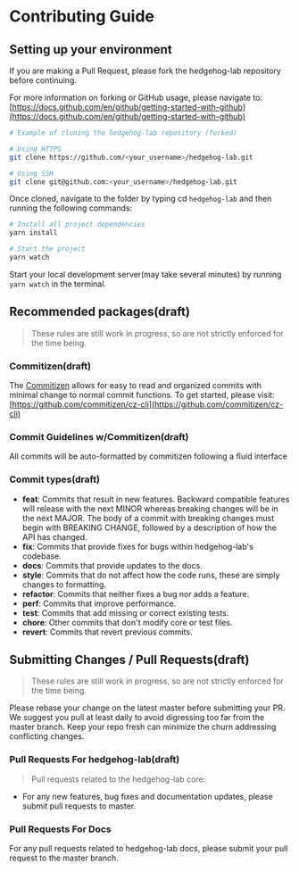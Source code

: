 # Contributing Guide

## Setting up your environment

If you are making a Pull Request, please fork the hedgehog-lab repository before continuing.

For more information on forking or GitHub usage, please navigate to: [https://docs.github.com/en/github/getting-started-with-github](https://docs.github.com/en/github/getting-started-with-github)

```bash
# Example of cloning the hedgehog-lab repository (forked)

# Using HTTPS
git clone https://github.com/<your_username>/hedgehog-lab.git

# Using SSH
git clone git@github.com:<your_username>/hedgehog-lab.git
```

Once cloned, navigate to the folder by typing cd `hedgehog-lab` and then running the following commands:

```bash
# Install all project dependencies
yarn install

# Start the project
yarn watch
```

Start your local development server(may take several minutes) by running `yarn watch` in the terminal.

## Recommended packages(draft)

> These rules are still work in progress, so are not strictly enforced for the time being.

### Commitizen(draft)

The [Commitizen](https://github.com/commitizen/cz-cli) allows for easy to read and organized commits with minimal change to normal commit functions. To get started, please visit: [https://github.com/commitizen/cz-cli](https://github.com/commitizen/cz-cli)

### Commit Guidelines w/Commitizen(draft)

All commits will be auto-formatted by commitizen following a fluid interface

### Commit types(draft)

- **feat**: Commits that result in new features. Backward compatible features will release with the next MINOR whereas breaking changes will be in the next MAJOR. The body of a commit with breaking changes must begin with BREAKING CHANGE, followed by a description of how the API has changed.
- **fix**: Commits that provide fixes for bugs within hedgehog-lab's codebase.
- **docs**: Commits that provide updates to the docs.
- **style**: Commits that do not affect how the code runs, these are simply changes to formatting.
- **refactor**: Commits that neither fixes a bug nor adds a feature.
- **perf**: Commits that improve performance.
- **test**: Commits that add missing or correct existing tests.
- **chore**: Other commits that don't modify core or test files.
- **revert**: Commits that revert previous commits.

## Submitting Changes / Pull Requests(draft)

> These rules are still work in progress, so are not strictly enforced for the time being.

Please rebase your change on the latest master before submitting your PR. We suggest you pull at least daily to avoid digressing too far from the master branch.
Keep your repo fresh can minimize the churn addressing conflicting changes. 

### Pull Requests For hedgehog-lab(draft)

> Pull requests related to the hedgehog-lab core:

- For any new features, bug fixes and documentation updates, please submit pull requests to master.

### Pull Requests For Docs

For any pull requests related to hedgehog-lab docs, please submit your pull request to the master branch.
